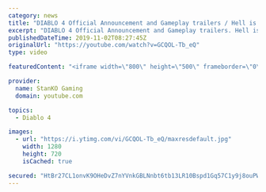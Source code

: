 ```yaml
---
category: news
title: "DIABLO 4 Official Announcement and Gameplay trailers / Hell is Coming"
excerpt: "DIABLO 4 Official Announcement and Gameplay trailers. Hell is Coming my friends. For more game videos and trailers hit that like button, comment,share and ..."
publishedDateTime: 2019-11-02T08:27:45Z
originalUrl: "https://youtube.com/watch?v=GCQOL-Tb_eQ"
type: video

featuredContent: "<iframe width=\"800\" height=\"500\" frameborder=\"0\" src=\"https://www.youtube.com/embed/GCQOL-Tb_eQ\" allow=\"accelerometer; autoplay; encrypted-media; gyroscope; picture-in-picture\" allowfullscreen></iframe>"

provider:
  name: StanKO Gaming
  domain: youtube.com

topics:
  - Diablo 4

images:
  - url: "https://i.ytimg.com/vi/GCQOL-Tb_eQ/maxresdefault.jpg"
    width: 1280
    height: 720
    isCached: true

secured: "HtBr27CL1onvK9OHeDvZ7nYVnkGBLNnbt6tb13LR10Bspd1Gq57C1y9j8ouPWRhy4HkhQlqA7HqsvYY4UjTz29E3Gyq4P4DGDfeRgPHmMnKDtp8IfQVbIfcF7LrmHaFCZJ34bxDy2xem4MgGyJ+bMLcNXhwknBxJxarPTfC5gdiMsLprkVqzBCVy/7LqMQ0SYdnNRI/on3XW2kiRpWYTj5U7iXLwENO0tBeVMpozcp7pjnH3Y6je2n/GFiMa2CiGrdidY8uBITHfDF82qgNNaDXC0l8FnI+VL1GRR1hXvQLrpLBIhmBSf8B8cQaRjLTnFMweAE2K0TXzxRRqutKgK5LvbcBBrmJmBXAZ5Xnh8AZ61t9ZMNRo94hqa3vsCgP6RPOLycXeLaZ20FIpF5+xMxzYLaL1tP26LFmj5dH/PqwKBmLKd/nz1WJbc2vN/X4Q;mHw0sGnv2E5YaN+l0KVWNQ=="
---
```


